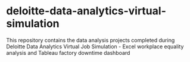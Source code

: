 # deloitte-data-analytics-virtual-simulation
This repository contains the data analysis projects completed during Deloitte Data Analytics Virtual Job Simulation - Excel workplace equality analysis and Tableau factory downtime dashboard
